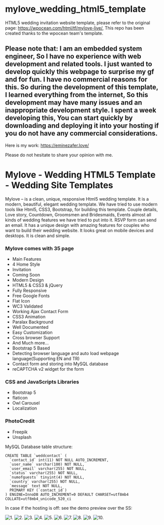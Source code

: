 # mylove_wedding_html5_template
HTML5 wedding invitation website template, please refer to the original page: https://wpocean.com/html/tf/mylove-live/, This repo has been created thanks to the wpocean team's template. 

## Please note that: I am an embedded system engineer, So I have no experience with web development and related tools. I just wanted to develop quickly this webpage to surprise my gf and for fun. I have no commercial reasons for this. So during the development of this template, I learned everything from the internet, So this development may have many issues and an inappropriate development style.  I spent a week developing this, You can start quickly by downloading and deploying it into your hosting if you do not have any commercial considerations.<br>

Here is my work: https://eminezafer.love/

Please do not hesitate to share your opinion with me. 
#


# Mylove - Wedding HTML5 Template - Wedding Site Templates

Mylove – is a clean, unique, responsive Html5 wedding template. It is a modern, beautiful, elegant wedding template. We have tried to use modern tools like Html5, CSS3, Bootstrap, for building this template. Couple details, Love story, Countdown, Groomsmen and Bridesmaids, Events almost all kinds of wedding features we have tried to put into it. RSVP form can send an email. It has a unique design with amazing features for couples who want to build their wedding website. It looks great on mobile devices and desktops. It is clean and simple.

### Mylove comes with 35 page

+ Main Features
+ 4 Home Style
+ Invitation
+ Coming Soon
+ Modern Design
+ HTML5 & CSS3 & jQuery
+ Fully Responsive
+ Free Google Fonts
+ Flat Icon
+ WC3 Validated
+ Working Ajax Contact Form
+ CSS3 Animation
+ Paralax Background
+ Well Documented
+ Easy Customization
+ Cross browser Support
+ And Much more…
+ Bootstrap 5 Based
+ Detecting browser language and auto load webpage language(Supporting EN and TR)
+ Contact form and storing into MySQL database
+ reCAPTCHA v2 widget for the form

### CSS and JavaScripts Libraries

+ Bootstrap 5
+ flaticon
+ Owl Carousel
+ Localization

### PhotoCredit
+ Freepik
+ Unsplash


MySQL Database table structure:

```
CREATE TABLE `weddcontact` (
  `contact_id` int(11) NOT NULL AUTO_INCREMENT,
  `user_name` varchar(100) NOT NULL,
  `user_email` varchar(255) NOT NULL,
  `status` varchar(255) NOT NULL,
  `numofguests` tinyint(4) NOT NULL,
  `country` varchar(255) NOT NULL,
  `message` text NOT NULL,
  PRIMARY KEY (`contact_id`)
) ENGINE=InnoDB AUTO_INCREMENT=0 DEFAULT CHARSET=utf8mb4 COLLATE=utf8mb4_unicode_520_ci

```

In case if the hosting is off: see the demo preview over the SS:


![1.](./demo_pics/1.png)
![2.](./demo_pics/2.png)
![3.](./demo_pics/3.png)
![4.](./demo_pics/4.png)
![5.](./demo_pics/5.png)
![6.](./demo_pics/6.png)
![7.](./demo_pics/7.png)
![8.](./demo_pics/8.png)
![9.](./demo_pics/9.png)
![10.](./demo_pics/10.png)

















